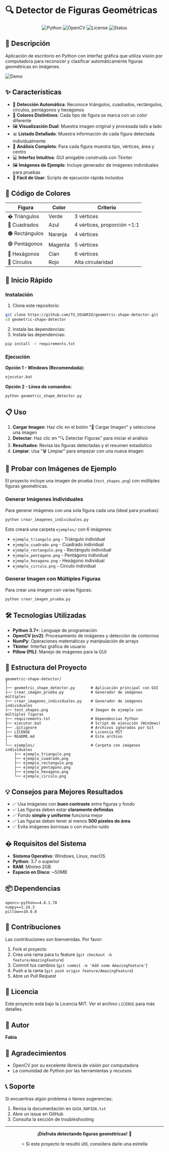 # 🔍 Detector de Figuras Geométricas

<div align="center">

![Python](https://img.shields.io/badge/Python-3.7+-blue.svg)
![OpenCV](https://img.shields.io/badge/OpenCV-4.12.0-green.svg)
![License](https://img.shields.io/badge/License-MIT-yellow.svg)
![Status](https://img.shields.io/badge/Status-Active-success.svg)

</div>

## 📖 Descripción

Aplicación de escritorio en Python con interfaz gráfica que utiliza visión por computadora para reconocer y clasificar automáticamente figuras geométricas en imágenes.

![Demo](test_shapes.png)

## ✨ Características

- 🔷 **Detección Automática**: Reconoce triángulos, cuadrados, rectángulos, círculos, pentágonos y hexágonos
- 🎨 **Colores Distintivos**: Cada tipo de figura se marca con un color diferente
- 🖼️ **Visualización Dual**: Muestra imagen original y procesada lado a lado
- 📊 **Listado Detallado**: Muestra información de cada figura detectada individualmente
- 📏 **Análisis Completo**: Para cada figura muestra tipo, vértices, área y centro
- 💻 **Interfaz Intuitiva**: GUI amigable construida con Tkinter
- 🖼️ **Imágenes de Ejemplo**: Incluye generador de imágenes individuales para pruebas
- 🚀 **Fácil de Usar**: Scripts de ejecución rápida incluidos

## 🎨 Código de Colores

| Figura | Color | Criterio |
|--------|-------|----------|
| � Triángulos | Verde | 3 vértices |
| 🔵 Cuadrados | Azul | 4 vértices, proporción ~1:1 |
| 🟠 Rectángulos | Naranja | 4 vértices |
| 🟣 Pentágonos | Magenta | 5 vértices |
| 🔷 Hexágonos | Cian | 6 vértices |
| 🔴 Círculos | Rojo | Alta circularidad |

## 🚀 Inicio Rápido

### Instalación

1. Clona este repositorio:
```bash
git clone https://github.com/TU_USUARIO/geometric-shape-detector.git
cd geometric-shape-detector
```

2. Instala las dependencias:
2. Instala las dependencias:
```bash
pip install -r requirements.txt
```

### Ejecución

**Opción 1 - Windows (Recomendada):**
```bash
ejecutar.bat
```

**Opción 2 - Línea de comandos:**
```bash
python geometric_shape_detector.py
```

## 📋 Uso

1. **Cargar Imagen**: Haz clic en el botón "📁 Cargar Imagen" y selecciona una imagen
2. **Detectar**: Haz clic en "🔍 Detectar Figuras" para iniciar el análisis
3. **Resultados**: Revisa las figuras detectadas y el resumen estadístico
4. **Limpiar**: Usa "🗑️ Limpiar" para empezar con una nueva imagen

## 🧪 Probar con Imágenes de Ejemplo

El proyecto incluye una imagen de prueba (`test_shapes.png`) con múltiples figuras geométricas.

### Generar Imágenes Individuales

Para generar imágenes con una sola figura cada una (ideal para pruebas):
```bash
python crear_imagenes_individuales.py
```

Esto creará una carpeta `ejemplos/` con 6 imágenes:
- `ejemplo_triangulo.png` - Triángulo individual
- `ejemplo_cuadrado.png` - Cuadrado individual
- `ejemplo_rectangulo.png` - Rectángulo individual
- `ejemplo_pentagono.png` - Pentágono individual
- `ejemplo_hexagono.png` - Hexágono individual
- `ejemplo_circulo.png` - Círculo individual

### Generar Imagen con Múltiples Figuras

Para crear una imagen con varias figuras:
```bash
python crear_imagen_prueba.py
```

## 🛠️ Tecnologías Utilizadas

- **Python 3.7+**: Lenguaje de programación
- **OpenCV (cv2)**: Procesamiento de imágenes y detección de contornos
- **NumPy**: Operaciones matemáticas y manipulación de arrays
- **Tkinter**: Interfaz gráfica de usuario
- **Pillow (PIL)**: Manejo de imágenes para la GUI

## 📂 Estructura del Proyecto

```
geometric-shape-detector/
│
├── geometric_shape_detector.py       # Aplicación principal con GUI
├── crear_imagen_prueba.py            # Generador de imágenes múltiples
├── crear_imagenes_individuales.py    # Generador de imágenes individuales
├── test_shapes.png                   # Imagen de ejemplo con múltiples figuras
├── requirements.txt                  # Dependencias Python
├── ejecutar.bat                      # Script de ejecución (Windows)
├── .gitignore                        # Archivos ignorados por Git
├── LICENSE                           # Licencia MIT
├── README.md                         # Este archivo
│
└── ejemplos/                         # Carpeta con imágenes individuales
    ├── ejemplo_triangulo.png
    ├── ejemplo_cuadrado.png
    ├── ejemplo_rectangulo.png
    ├── ejemplo_pentagono.png
    ├── ejemplo_hexagono.png
    └── ejemplo_circulo.png
```

## 💡 Consejos para Mejores Resultados

- ✅ Usa imágenes con **buen contraste** entre figuras y fondo
- ✅ Las figuras deben estar **claramente definidas**
- ✅ Fondo **simple y uniforme** funciona mejor
- ✅ Las figuras deben tener al menos **500 píxeles de área**
- ✅ Evita imágenes borrosas o con mucho ruido

## � Requisitos del Sistema

- **Sistema Operativo**: Windows, Linux, macOS
- **Python**: 3.7 o superior
- **RAM**: Mínimo 2GB
- **Espacio en Disco**: ~50MB

## 📦 Dependencias

```
opencv-python==4.8.1.78
numpy==1.24.3
pillow==10.0.0
```

## 🤝 Contribuciones

Las contribuciones son bienvenidas. Por favor:

1. Fork el proyecto
2. Crea una rama para tu feature (`git checkout -b feature/AmazingFeature`)
3. Commit tus cambios (`git commit -m 'Add some AmazingFeature'`)
4. Push a la rama (`git push origin feature/AmazingFeature`)
5. Abre un Pull Request

## 📄 Licencia

Este proyecto está bajo la Licencia MIT. Ver el archivo `LICENSE` para más detalles.

## 👤 Autor

**Fabia**

## 🌟 Agradecimientos

- OpenCV por su excelente librería de visión por computadora
- La comunidad de Python por las herramientas y recursos

## 📞 Soporte

Si encuentras algún problema o tienes sugerencias:

1. Revisa la documentación en `GUIA_RAPIDA.txt`
2. Abre un issue en GitHub
3. Consulta la sección de troubleshooting

---

<div align="center">

**¡Disfruta detectando figuras geométricas!** 🎉

⭐ Si este proyecto te resultó útil, considera darle una estrella

</div>
